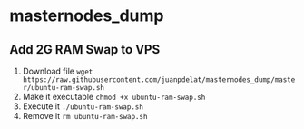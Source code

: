 # masternodes_dump

## Add 2G RAM Swap to VPS
1. Download file
`wget https://raw.githubusercontent.com/juanpdelat/masternodes_dump/master/ubuntu-ram-swap.sh`  
2. Make it executable
`chmod +x ubuntu-ram-swap.sh`  
3. Execute it
`./ubuntu-ram-swap.sh`  
4. Remove it
`rm ubuntu-ram-swap.sh`  